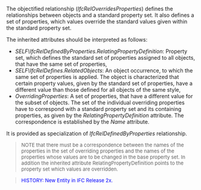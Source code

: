 ﻿The objectified relationship (_IfcRelOverridesProperties_) defines the relationships between objects and a standard property set. It also defines a set of properties, which values override the standard values given within the standard property set.

The inherited attributes should be interpreted as follows:

* _SELF\IfcRelDefinedByProperties.RelatingPropertyDefinition_: Property set, which defines the standard set of properties assigned to all objects, that have the same set of properties,
* _SELF\IfcRelDefines.RelatedObjects_: An object occurrence, to which the same set of properties is applied. The object is characterized that certain property values, given by the standard set of properties, have a different value than those defined for all objects of the same style,
* _OverridingProperties_: A set of properties, that have a different value for the subset of objects. The set of the individual overriding properties have to correspond with a standard property set and its containing properties, as given by the _RelatingPropertyDefinition_ attribute. The correspondence is established by the _Name_ attribute.

It is provided as specialization of _IfcRelDefinedByProperties_ relationship.

> <font size="-1">NOTE that there must be a correspondence between the
		  names of the properties in the set of overriding properties and the names of
		  the properties whose values are to be changed in the base property set. In
		  addition the inherited attribute RelatingPropertyDefinition points to the
		  property set which values are overridden.</font>
>

> <font color="#0000FF" size="-1">HISTORY: New Entity in IFC Release
		  2x.</font>
>